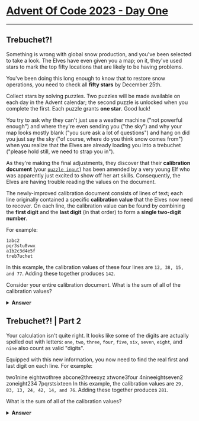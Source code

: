 #  **[Advent Of Code 2023 - Day One](https://adventofcode.com/2023/day/1 "https://adventofcode.com/2023/day/1")**
---
## **Trebuchet?!**

Something is wrong with global snow production, and you've been selected to take a look. The Elves have even given you a map; on it, they've used stars to mark the top fifty locations that are likely to be having problems.

You've been doing this long enough to know that to restore snow operations, you need to check all **fifty stars** by December 25th.

Collect stars by solving puzzles. Two puzzles will be made available on each day in the Advent calendar; the second puzzle is unlocked when you complete the first. Each puzzle grants **one star**. Good luck!

You try to ask why they can't just use a weather machine ("not powerful enough") and where they're even sending you ("the sky") and why your map looks mostly blank ("you sure ask a lot of questions") and hang on did you just say the sky ("of course, where do you think snow comes from") when you realize that the Elves are already loading you into a trebuchet ("please hold still, we need to strap you in").

As they're making the final adjustments, they discover that their **calibration document** (your [`puzzle input`](input.txt)) has been amended by a very young Elf who was apparently just excited to show off her art skills. Consequently, the Elves are having trouble reading the values on the document.

The newly-improved calibration document consists of lines of text; each line originally contained a specific **calibration value** that the Elves now need to recover. On each line, the calibration value can be found by combining the **first digit** and the **last digit** (in that order) to form a **single two-digit number**.

For example:

    1abc2
    pqr3stu8vwx
    a1b2c3d4e5f
    treb7uchet

In this example, the calibration values of these four lines are `12, 38, 15, and 77`. Adding these together produces `142`.

Consider your entire calibration document. What is the sum of all of the calibration values?

<details>
<summary><b>Answer</b></summary>

54644

</details>

## **Trebuchet?! | Part 2**

Your calculation isn't quite right. It looks like some of the digits are actually spelled out with letters:
`one`, `two`, `three`, `four`, `five`, `six`, `seven`, `eight`, and `nine` also count as valid "digits".

Equipped with this new information, you now need to find the real first and last digit on each line. For example:

two1nine
eightwothree
abcone2threexyz
xtwone3four
4nineeightseven2
zoneight234
7pqrstsixteen
In this example, the calibration values are `29, 83, 13, 24, 42, 14, and 76`. Adding these together produces `281`.

What is the sum of all of the calibration values?

<details>
<summary><b>Answer</b></summary>

???

</details>